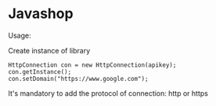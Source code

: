 # Javashop



Usage:

Create instance of library

	HttpConnection con = new HttpConnection(apikey);
	con.getInstance();
	con.setDomain("https://www.google.com");

It's mandatory to add the protocol of connection: http or https
